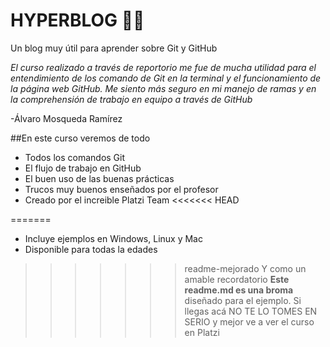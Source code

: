 # HYPERBLOG 🤝🏼

Un blog muy útil para aprender sobre Git y GitHub

*El curso realizado a través de reportorio me fue de mucha utilidad para el entendimiento de los comando de Git en la terminal y el funcionamiento de la página web GitHub. Me siento más seguro en mi manejo de ramas y en la comprehensión de trabajo en equipo a través de GitHub*

-Álvaro Mosqueda Ramírez

##En este curso veremos de todo
- Todos los comandos Git
- El flujo de trabajo en GitHub
- El buen uso de las buenas prácticas
- Trucos muy buenos enseñados por el profesor
- Creado por el increible Platzi Team
<<<<<<< HEAD

=======
- Incluye ejemplos en Windows, Linux y Mac
- Disponible para todas la edades
>>>>>>> readme-mejorado
Y como un amable recordatorio **Este readme.md es una broma** diseñado para el ejemplo. Si llegas acá NO TE LO TOMES EN SERIO y mejor ve a ver el curso en Platzi